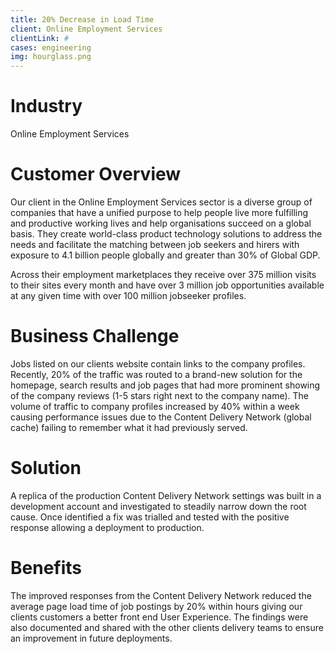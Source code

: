 ```yaml
---
title: 20% Decrease in Load Time
client: Online Employment Services
clientLink: #
cases: engineering
img: hourglass.png
---
```


# Industry

Online Employment Services

# Customer Overview

Our client in the Online Employment Services sector is a diverse group of companies that have a unified purpose to help people live more fulfilling and productive working lives and help organisations succeed on a global basis. They create world-class product technology solutions to address the needs and facilitate the matching between job seekers and hirers with exposure to 4.1 billion people globally and greater than 30% of Global GDP.

Across their employment marketplaces they receive over 375 million visits to their sites every month and have over 3 million job opportunities available at any given time with over 100 million jobseeker profiles.

# Business Challenge

Jobs listed on our clients website contain links to the company profiles. Recently, 20% of the traffic was routed to a brand-new solution for the homepage, search results and job pages that had more prominent showing of the company reviews (1-5 stars right next to the company name). The volume of traffic to company profiles increased by 40% within a week causing performance issues due to the Content Delivery Network (global cache) failing to remember what it had previously served.

# Solution

A replica of the production Content Delivery Network settings was built in a development account and investigated to steadily narrow down the root cause. Once identified a fix was trialled and tested with the positive response allowing a deployment to production.

# Benefits

The improved responses from the Content Delivery Network reduced the average page load time of job postings by 20% within hours giving our clients customers a better front end User Experience. The findings were also documented and shared with the other clients delivery teams to ensure an improvement in future deployments.
